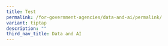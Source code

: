 ```yaml
---
title: Test
permalink: /for-government-agencies/data-and-ai/permalink/
variant: tiptap
description: ""
third_nav_title: Data and AI
---
```

